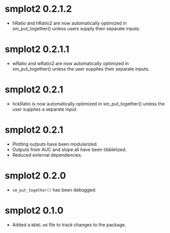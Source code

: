 # smplot2 0.2.1.2

* hRatio and hRatio2 are now automatically optimized in sm_put_together() unless users supply their separate inputs. 

# smplot2 0.2.1.1

* wRatio and wRatio2 are now automatically optimized in sm_put_together() unless the user supplies their separate inputs.

# smplot2 0.2.1

* tickRatio is now automatically optimized in sm_put_together() unless the user supplies a separate input.

# smplot2 0.2.1

* Plotting outputs have been modularized. 
* Outputs from AUC and slope all have been tibblelized.
* Reduced external dependencies.

# smplot2 0.2.0

* `sm_put_together()` has been debugged.

# smplot2 0.1.0

* Added a `NEWS.md` file to track changes to the package.
